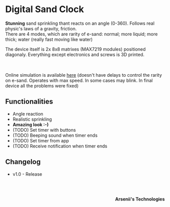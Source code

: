 # Digital Sand Clock
**Stunning** sand sprinkling thant reacts on an angle (0-360). Follows real physic's laws of a gravity, friction. <br>
There are 4 modes, which are rarity of e-sand: normal; more liquid; more thick; water (really fast moving like water)

The device itself is 2x 8x8 matrixes (MAX7219 modules) positioned diagonaly. Everything except electronics and screws is 3D printed. 

<br> <br>
Online simulation is available <a href="https://exch.com.ua/e-sand_clock/e-sand_clock.html">here</a> (doesn't have delays to control the rarity on e-sand. Operates with max speed. In some cases may blink. In final device all the problems were fixed)

## Functionalities
- Angle reaction
- Realistic sprinkling
- **Amazing look :-)**
- (TODO) Set timer with buttons
- (TODO) Beeping sound when timer ends
- (TODO) Set timer from app
- (TODO) Receive notification when timer ends

## Changelog
- v1.0 - Release


<br><br>
<p align="right"><strong>Arsenii's Technologies</strong></p>
